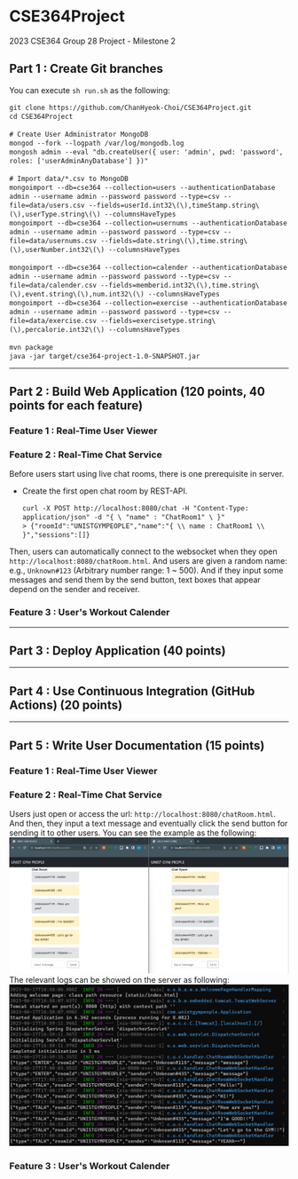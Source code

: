 # CSE364Project
2023 CSE364 Group 28 Project - Milestone 2

## Part 1 : Create Git branches

You can execute `sh run.sh` as the following:
```
git clone https://github.com/ChanHyeok-Choi/CSE364Project.git
cd CSE364Project

# Create User Administrator MongoDB
mongod --fork --logpath /var/log/mongodb.log
mongosh admin --eval "db.createUser({ user: 'admin', pwd: 'password', roles: ['userAdminAnyDatabase'] })"

# Import data/*.csv to MongoDB
mongoimport --db=cse364 --collection=users --authenticationDatabase admin --username admin --password password --type=csv --file=data/users.csv --fields=userId.int32\(\),timeStamp.string\(\),userType.string\(\) --columnsHaveTypes
mongoimport --db=cse364 --collection=usernums --authenticationDatabase admin --username admin --password password --type=csv --file=data/usernums.csv --fields=date.string\(\),time.string\(\),userNumber.int32\(\) --columnsHaveTypes

mongoimport --db=cse364 --collection=calender --authenticationDatabase admin --username admin --password password --type=csv --file=data/calender.csv --fields=memberid.int32\(\),time.string\(\),event.string\(\),num.int32\(\) --columnsHaveTypes
mongoimport --db=cse364 --collection=exercise --authenticationDatabase admin --username admin --password password --type=csv --file=data/exercise.csv --fields=exercisetype.string\(\),percalorie.int32\(\) --columnsHaveTypes

mvn package
java -jar target/cse364-project-1.0-SNAPSHOT.jar
```

---

## Part 2 : Build Web Application (120 points, 40 points for each feature)

### Feature 1 : Real-Time User Viewer

### Feature 2 : Real-Time Chat Service

Before users start using live chat rooms, there is one prerequisite in server.

* Create the first open chat room by REST-API.
   ```
   curl -X POST http://localhost:8080/chat -H "Content-Type: application/json" -d "{ \ "name" : "ChatRoom1" \ }"
   > {"roomId":"UNISTGYMPEOPLE","name":"{ \\ name : ChatRoom1 \\ }","sessions":[]}
   ```

Then, users can automatically connect to the websocket when they open `http://localhost:8080/chatRoom.html`.
And users are given a random name: e.g., `Unknown#123` (Arbitrary number range: 1 ~ 500). And if they input
some messages and send them by the send button, text boxes that appear depend on the sender and receiver.

### Feature 3 : User's Workout Calender

---
  
## Part 3 : Deploy Application (40 points)

---

## Part 4 : Use Continuous Integration (GitHub Actions) (20 points)


---

## Part 5 : Write User Documentation (15 points)

### Feature 1 : Real-Time User Viewer

### Feature 2 : Real-Time Chat Service

Users just open or access the url: `http://localhost:8080/chatRoom.html`. And then, they input a text message
and eventually click the send button for sending it to other users. You can see the example as the following:
![ChatRoom.png](samples/ChatRoom.png)
The relevant logs can be showed on the server as following:
![ChatRoomServer.png](samples/ChatRoomServer.png)

### Feature 3 : User's Workout Calender